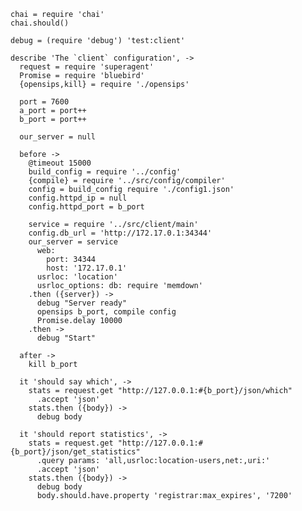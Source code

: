     chai = require 'chai'
    chai.should()

    debug = (require 'debug') 'test:client'

    describe 'The `client` configuration', ->
      request = require 'superagent'
      Promise = require 'bluebird'
      {opensips,kill} = require './opensips'

      port = 7600
      a_port = port++
      b_port = port++

      our_server = null

      before ->
        @timeout 15000
        build_config = require '../config'
        {compile} = require '../src/config/compiler'
        config = build_config require './config1.json'
        config.httpd_ip = null
        config.httpd_port = b_port

        service = require '../src/client/main'
        config.db_url = 'http://172.17.0.1:34344'
        our_server = service
          web:
            port: 34344
            host: '172.17.0.1'
          usrloc: 'location'
          usrloc_options: db: require 'memdown'
        .then ({server}) ->
          debug "Server ready"
          opensips b_port, compile config
          Promise.delay 10000
        .then ->
          debug "Start"

      after ->
        kill b_port

      it 'should say which', ->
        stats = request.get "http://127.0.0.1:#{b_port}/json/which"
          .accept 'json'
        stats.then ({body}) ->
          debug body

      it 'should report statistics', ->
        stats = request.get "http://127.0.0.1:#{b_port}/json/get_statistics"
          .query params: 'all,usrloc:location-users,net:,uri:'
          .accept 'json'
        stats.then ({body}) ->
          debug body
          body.should.have.property 'registrar:max_expires', '7200'
